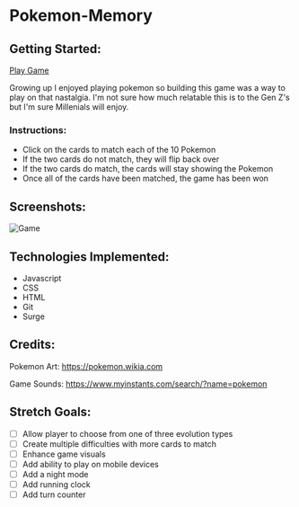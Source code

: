 # Pokemon-Memory

## Getting Started:

[Play Game](https://pokemon-memory.surge.sh/)

Growing up I enjoyed playing pokemon so building this game was a way to play on that nastalgia. I'm not sure how much relatable this is to the Gen Z's but I'm sure Millenials will enjoy.

### Instructions: 
- Click on the cards to match each of the 10 Pokemon 
- If the two cards do not match, they will flip back over 
- If the two cards do match, the cards will stay showing the Pokemon 
- Once all of the cards have been matched, the game has been won


## Screenshots:

![Game](https://user-images.githubusercontent.com/77376691/124953106-adaabb00-dfc9-11eb-98ca-caa8ed8ca7ab.png)

## Technologies Implemented:

- Javascript
- CSS
- HTML
- Git
- Surge


## Credits:

Pokemon Art: https://pokemon.wikia.com

Game Sounds: https://www.myinstants.com/search/?name=pokemon

## Stretch Goals:

- [ ] Allow player to choose from one of three evolution types
- [ ] Create multiple difficulties with more cards to match
- [ ] Enhance game visuals
- [ ] Add ability to play on mobile devices
- [ ] Add a night mode
- [ ] Add running clock
- [ ] Add turn counter